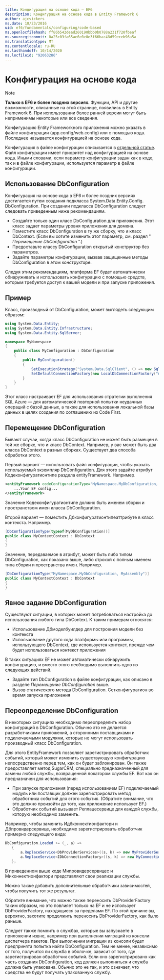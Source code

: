 ```yaml
---
title: Конфигурация на основе кода — EF6
description: Конфигурация на основе кода в Entity Framework 6
author: ajcvickers
ms.date: 10/23/2016
uid: ef6/fundamentals/configuring/code-based
ms.openlocfilehash: ff86b542dead260190bbb0b0788a231f720fbeaf
ms.sourcegitcommit: 0a25c03fa65ae6e0e0e3f66bac48d59eceb96a5a
ms.translationtype: MT
ms.contentlocale: ru-RU
ms.lasthandoff: 10/14/2020
ms.locfileid: "92063286"
---
```

# <a name="code-based-configuration"></a>Конфигурация на основе кода
> [!NOTE]
> **Только в EF6 и более поздних версиях**. Функции, API и другие возможности, описанные на этой странице, появились в Entity Framework 6. При использовании более ранней версии могут быть неприменимы некоторые или все сведения.  

Конфигурацию Entity Frameworkного приложения можно указать в файле конфигурации (app.config/web.config) или с помощью кода. Последнее называется конфигурацией на основе кода.  

Конфигурация в файле конфигурации описывается в [отдельной статье](xref:ef6/fundamentals/configuring/config-file). Файл конфигурации имеет приоритет над конфигурацией на основе кода. Иными словами, если параметр конфигурации задан как в коде, так и в файле конфигурации, используется параметр в файле конфигурации.  

## <a name="using-dbconfiguration"></a>Использование DbConfiguration  

Конфигурация на основе кода в EF6 и более поздних версиях достигается путем создания подкласса System.Data.Entity.Config. DbConfiguration. При создании подкласса DbConfiguration следует следовать приведенным ниже рекомендациям.  

- Создайте только один класс DbConfiguration для приложения. Этот класс задает параметры уровня приложения для домена.  
- Поместите класс DbConfiguration в ту же сборку, что и класс DbContext. (Если вы хотите изменить этот параметр, см. раздел " *Перемещение DbConfiguration* ".)  
- Предоставьте классу DbConfiguration открытый конструктор без параметров.  
- Задайте параметры конфигурации, вызвав защищенные методы DbConfiguration в этом конструкторе.  

Следуя этим рекомендациям, платформа EF будет автоматически обнаруживать и использовать конфигурацию с помощью средств, которым требуется доступ к вашей модели и при запуске приложения.  

## <a name="example"></a>Пример  

Класс, производный от DbConfiguration, может выглядеть следующим образом:  

``` csharp
using System.Data.Entity;
using System.Data.Entity.Infrastructure;
using System.Data.Entity.SqlServer;

namespace MyNamespace
{
    public class MyConfiguration : DbConfiguration
    {
        public MyConfiguration()
        {
            SetExecutionStrategy("System.Data.SqlClient", () => new SqlAzureExecutionStrategy());
            SetDefaultConnectionFactory(new LocalDbConnectionFactory("mssqllocaldb"));
        }
    }
}
```  

Этот класс настраивает EF для использования стратегии выполнения SQL Azure — для автоматической повторной попытки неудачных операций с базой данных, а также для использования локальной базы данных в целях создания по соглашению из Code First.  

## <a name="moving-dbconfiguration"></a>Перемещение DbConfiguration  

Бывают случаи, когда класс DbConfiguration не может быть размещен в той же сборке, что и класс DbContext. Например, у вас может быть два класса DbContext в разных сборках. Существует два способа обработки этого.  

Первый вариант — использовать файл конфигурации, чтобы указать используемый экземпляр DbConfiguration. Для этого задайте атрибут Кодеконфигуратионтипе раздела entityFramework. Например.  

``` xml
<entityFramework codeConfigurationType="MyNamespace.MyDbConfiguration, MyAssembly">
    ...Your EF config...
</entityFramework>
```  

Значение Кодеконфигуратионтипе должно быть именем сборки и пространством имен класса DbConfiguration.  

Второй вариант — поместить Дбконфигуратионтипеаттрибуте в класс контекста. Например.  

``` csharp  
[DbConfigurationType(typeof(MyDbConfiguration))]
public class MyContextContext : DbContext
{
}
```  

Значение, передаваемое в атрибут, может быть либо типом DbConfiguration, как показано выше, либо строкой с полным именем типа сборки и пространства имен. Например.  

``` csharp
[DbConfigurationType("MyNamespace.MyDbConfiguration, MyAssembly")]
public class MyContextContext : DbContext
{
}
```  

## <a name="setting-dbconfiguration-explicitly"></a>Явное задание DbConfiguration  

Существуют ситуации, в которых может потребоваться настройка до использования любого типа DbContext. К таким примерам относятся:  

- Использование Дбмоделбуилдер для построения модели без контекста  
- Использование другого кода платформы или программы, использующего DbContext, где используется контекст, прежде чем будет использоваться контекст приложения  

В таких ситуациях EF не может автоматически обнаружить конфигурацию, и вместо этого необходимо выполнить одно из следующих действий.  

- Задайте тип DbConfiguration в файле конфигурации, как описано в разделе *Перемещение DbConfiguration* выше.
- Вызов статического метода DbConfiguration. Сетконфигуратион во время запуска приложения  

## <a name="overriding-dbconfiguration"></a>Переопределение DbConfiguration  

В некоторых ситуациях необходимо переопределить набор конфигураций в DbConfiguration. Обычно это не делается разработчиками приложений, а сторонними поставщиками и подключаемыми модулями, которые не могут использовать производный класс DbConfiguration.  

Для этого EntityFramework позволяет зарегистрировать обработчик событий, который может изменить существующую конфигурацию непосредственно перед тем, как он будет заблокирован.  Он также предоставляет метод SugarCRM, специально предназначенный для замены любой службы, возвращенной локатором службы EF. Вот как он предназначен для использования:  

- При запуске приложения (перед использованием EF) подключаемый модуль или поставщик должен зарегистрировать метод обработчика событий для этого события. (Обратите внимание, что это должно произойти до того, как приложение использует EF.)  
- Обработчик событий вызывает Реплацесервице для каждой службы, которую необходимо заменить.  

Например, чтобы заменить Идбконнектионфактори и Дбпровидерсервице, необходимо зарегистрировать обработчик примерно следующего вида:  

``` csharp
DbConfiguration.Loaded += (_, a) =>
   {
       a.ReplaceService<DbProviderServices>((s, k) => new MyProviderServices(s));
       a.ReplaceService<IDbConnectionFactory>((s, k) => new MyConnectionFactory(s));
   };
```  

В приведенном выше коде Мипровидерсервицес и Миконнектионфактори представляют свои реализации службы.  

Можно также добавить дополнительные обработчики зависимостей, чтобы получить тот же результат.  

Обратите внимание, что можно также переносить DbProviderFactory таким образом, но это повлияет только на EF и не использует DbProviderFactory, находящиеся за пределами EF. По этой причине вы, вероятно, захотите продолжить переносить DbProviderFactory, как было раньше.  

Следует также помнить о службах, которые вы запускаете в приложении извне, например при выполнении миграций из консоли диспетчера пакетов. При выполнении миграции из консоли будет предпринята попытка найти DbConfiguration. Тем не менее, независимо от того, получится ли служба в оболочке, зависит от того, где зарегистрирован обработчик событий. Если оно зарегистрировано как часть создания DbConfiguration, код должен выполняться и служба должна быть упакована. Обычно это не так, и это означает, что средства не будут получать упакованную службу.  
